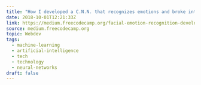 ```yaml
---
title: "How I developed a C.N.N. that recognizes emotions and broke into the Kaggle top 10"
date: 2018-10-01T12:21:33Z
link: https://medium.freecodecamp.org/facial-emotion-recognition-develop-a-c-n-n-and-break-into-kaggle-top-10-f618c024faa7?source=rss----336d898217ee---4
source: medium.freecodecamp.org
topic: Webdev
tags:
  - machine-learning
  - artificial-intelligence
  - tech
  - technology
  - neural-networks
draft: false
---
```

